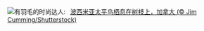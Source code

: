 ![](https://www.bing.com/th?id=OHR.WinterWaxwings_ZH-CN9274297835_UHD.jpg&w=1000)有羽毛的时尚达人:&nbsp;&ensp;[波西米亚太平鸟栖息在树枝上，加拿大 (© Jim Cumming/Shutterstock)](https://www.bing.com/th?id=OHR.WinterWaxwings_ZH-CN9274297835_UHD.jpg)
<br><br/>

